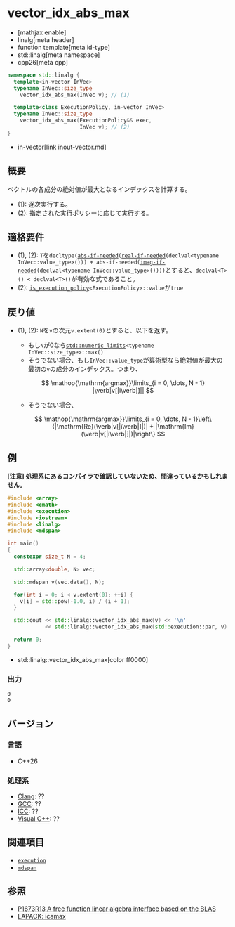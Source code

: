 # vector_idx_abs_max
* [mathjax enable]
* linalg[meta header]
* function template[meta id-type]
* std::linalg[meta namespace]
* cpp26[meta cpp]

```cpp
namespace std::linalg {
  template<in-vector InVec>
  typename InVec::size_type
    vector_idx_abs_max(InVec v); // (1)

  template<class ExecutionPolicy, in-vector InVec>
  typename InVec::size_type
    vector_idx_abs_max(ExecutionPolicy&& exec,
                       InVec v); // (2)
}
```
* in-vector[link inout-vector.md]

## 概要
ベクトルの各成分の絶対値が最大となるインデックスを計算する。

- (1): 逐次実行する。
- (2): 指定された実行ポリシーに応じて実行する。


## 適格要件
- (1), (2): `T`を`decltype(`[`abs-if-needed`](abs-if-needed.md)`(`[`real-if-needed`](real-if-needed.md)`(declval<typename InVec::value_type>())) + abs-if-needed(`[`imag-if-needed`](imag-if-needed.md)`(declval<typename InVec::value_type>())))`とすると、`declval<T>() < declval<T>()`が有効な式であること。
- (2): [`is_execution_policy`](/reference/execution/is_execution_policy.md)`<ExecutionPolicy>::value`が`true`


## 戻り値
- (1), (2): `N`を`v`の次元`v.extent(0)`とすると、以下を返す。
    + もし`N`が0なら[`std::numeric_limits`](/reference/limits/numeric_limits.md)`<typename InVec::size_type>::max()`
    + そうでない場合、もし`InVec::value_type`が算術型なら絶対値が最大の最初の`v`の成分のインデックス。つまり、

    $$
    \mathop{\mathrm{argmax}}\limits_{i = 0, \dots, N - 1} |\verb|v[|i\verb|]||
    $$

    + そうでない場合、

    $$
    \mathop{\mathrm{argmax}}\limits_{i = 0, \dots, N - 1}\left\{|\mathrm{Re}(\verb|v[|i\verb|]|)| + |\mathrm{Im}(\verb|v[|i\verb|]|)|\right\}
    $$


## 例
**[注意] 処理系にあるコンパイラで確認していないため、間違っているかもしれません。**

```cpp example
#include <array>
#include <cmath>
#include <execution>
#include <iostream>
#include <linalg>
#include <mdspan>

int main()
{
  constexpr size_t N = 4;

  std::array<double, N> vec;

  std::mdspan v(vec.data(), N);

  for(int i = 0; i < v.extent(0); ++i) {
    v[i] = std::pow(-1.0, i) / (i + 1);
  }

  std::cout << std::linalg::vector_idx_abs_max(v) << '\n'                       // (1)
            << std::linalg::vector_idx_abs_max(std::execution::par, v) << '\n'; // (2)

  return 0;
}
```
* std::linalg::vector_idx_abs_max[color ff0000]

### 出力
```
0
0
```


## バージョン
### 言語
- C++26

### 処理系
- [Clang](/implementation.md#clang): ??
- [GCC](/implementation.md#gcc): ??
- [ICC](/implementation.md#icc): ??
- [Visual C++](/implementation.md#visual_cpp): ??


## 関連項目
- [`execution`](/reference/execution.md)
- [`mdspan`](/reference/mdspan.md)


## 参照
- [P1673R13 A free function linear algebra interface based on the BLAS](https://www.open-std.org/jtc1/sc22/wg21/docs/papers/2023/p1673r13.html)
- [LAPACK: icamax](https://netlib.org/lapack/explore-html/dd/d52/group__iamax_gafdf273dcc3f020e2aa5c716c1b3d7265.html#gafdf273dcc3f020e2aa5c716c1b3d7265)


